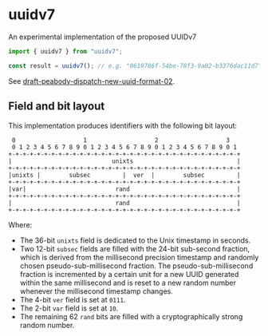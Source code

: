 # uuidv7

An experimental implementation of the proposed UUIDv7

```javascript
import { uuidv7 } from "uuidv7";

const result = uuidv7(); // e.g. "0619786f-54be-78f3-9a02-b3376dac11d7"
```

See [draft-peabody-dispatch-new-uuid-format-02](https://www.ietf.org/archive/id/draft-peabody-dispatch-new-uuid-format-02.html).

## Field and bit layout

This implementation produces identifiers with the following bit layout:

```
 0                   1                   2                   3
 0 1 2 3 4 5 6 7 8 9 0 1 2 3 4 5 6 7 8 9 0 1 2 3 4 5 6 7 8 9 0 1
+-+-+-+-+-+-+-+-+-+-+-+-+-+-+-+-+-+-+-+-+-+-+-+-+-+-+-+-+-+-+-+-+
|                            unixts                             |
+-+-+-+-+-+-+-+-+-+-+-+-+-+-+-+-+-+-+-+-+-+-+-+-+-+-+-+-+-+-+-+-+
|unixts |        subsec         |  ver  |        subsec         |
+-+-+-+-+-+-+-+-+-+-+-+-+-+-+-+-+-+-+-+-+-+-+-+-+-+-+-+-+-+-+-+-+
|var|                         rand                              |
+-+-+-+-+-+-+-+-+-+-+-+-+-+-+-+-+-+-+-+-+-+-+-+-+-+-+-+-+-+-+-+-+
|                             rand                              |
+-+-+-+-+-+-+-+-+-+-+-+-+-+-+-+-+-+-+-+-+-+-+-+-+-+-+-+-+-+-+-+-+
```

Where:

- The 36-bit `unixts` field is dedicated to the Unix timestamp in seconds.
- Two 12-bit `subsec` fields are filled with the 24-bit sub-second fraction,
  which is derived from the millisecond precision timestamp and randomly chosen
  pseudo-sub-millisecond fraction. The pseudo-sub-millisecond fraction is
  incremented by a certain unit for a new UUID generated within the same
  millisecond and is reset to a new random number whenever the millisecond
  timestamp changes.
- The 4-bit `ver` field is set at `0111`.
- The 2-bit `var` field is set at `10`.
- The remaining 62 `rand` bits are filled with a cryptographically strong random
  number.
